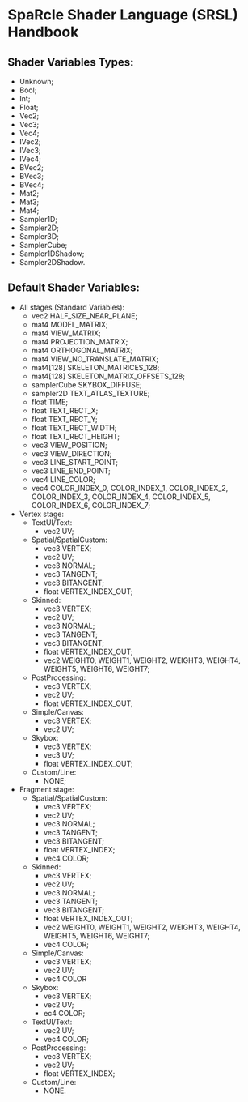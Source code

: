 # SpaRcle Shader Language (SRSL) Handbook

## Shader Variables Types:
* Unknown;
* Bool;
* Int;
* Float;
* Vec2;
* Vec3;
* Vec4;
* IVec2;
* IVec3;
* IVec4;
* BVec2;
* BVec3;
* BVec4;
* Mat2;
* Mat3;
* Mat4;
* Sampler1D;
* Sampler2D;
* Sampler3D;
* SamplerCube;
* Sampler1DShadow;
* Sampler2DShadow.

## Default Shader Variables:
* All stages (Standard Variables):
    * vec2 HALF_SIZE_NEAR_PLANE;
    * mat4 MODEL_MATRIX;
    * mat4 VIEW_MATRIX;
    * mat4 PROJECTION_MATRIX;
    * mat4 ORTHOGONAL_MATRIX;
    * mat4 VIEW_NO_TRANSLATE_MATRIX;
    * mat4[128] SKELETON_MATRICES_128;
    * mat4[128] SKELETON_MATRIX_OFFSETS_128;
    * samplerCube SKYBOX_DIFFUSE;
    * sampler2D TEXT_ATLAS_TEXTURE;
    * float TIME;
    * float TEXT_RECT_X;
    * float TEXT_RECT_Y;
    * float TEXT_RECT_WIDTH;
    * float TEXT_RECT_HEIGHT;
    * vec3 VIEW_POSITION;
    * vec3 VIEW_DIRECTION;
    * vec3 LINE_START_POINT;
    * vec3 LINE_END_POINT;
    * vec4 LINE_COLOR;
    * vec4 COLOR_INDEX_0, COLOR_INDEX_1, COLOR_INDEX_2, COLOR_INDEX_3, COLOR_INDEX_4, COLOR_INDEX_5, COLOR_INDEX_6, COLOR_INDEX_7;
* Vertex stage:
    * TextUI/Text:
        * vec2 UV;
    * Spatial/SpatialCustom:
        * vec3 VERTEX;
        * vec2 UV;
        * vec3 NORMAL;
        * vec3 TANGENT;
        * vec3 BITANGENT;
        * float VERTEX_INDEX_OUT;
    * Skinned:
        * vec3 VERTEX;
        * vec2 UV;
        * vec3 NORMAL;
        * vec3 TANGENT;
        * vec3 BITANGENT;
        * float VERTEX_INDEX_OUT;
        * vec2 WEIGHT0, WEIGHT1, WEIGHT2, WEIGHT3, WEIGHT4, WEIGHT5, WEIGHT6, WEIGHT7;
    * PostProcessing:
        * vec3 VERTEX;
        * vec2 UV;
        * float VERTEX_INDEX_OUT;
    * Simple/Canvas:
        * vec3 VERTEX;
        * vec2 UV;
    * Skybox:
        * vec3 VERTEX;
        * vec3 UV;
        * float VERTEX_INDEX_OUT;
    * Custom/Line:
        * NONE;
* Fragment stage:
    * Spatial/SpatialCustom:
        * vec3 VERTEX;
        * vec2 UV;
        * vec3 NORMAL;
        * vec3 TANGENT;
        * vec3 BITANGENT;
        * float VERTEX_INDEX;
        * vec4 COLOR;
    * Skinned:
        * vec3 VERTEX;
        * vec2 UV;
        * vec3 NORMAL;
        * vec3 TANGENT;
        * vec3 BITANGENT;
        * float VERTEX_INDEX_OUT;
        * vec2 WEIGHT0, WEIGHT1, WEIGHT2, WEIGHT3, WEIGHT4, WEIGHT5, WEIGHT6, WEIGHT7;
        * vec4 COLOR;
    * Simple/Canvas:
        * vec3 VERTEX;
        * vec2 UV;
        * vec4 COLOR
    * Skybox:
        * vec3 VERTEX;
        * vec2 UV;
        * ec4 COLOR;
    * TextUI/Text:
        * vec2 UV;
        * vec4 COLOR;
    * PostProcessing:
        * vec3 VERTEX;
        * vec2 UV;
        * float VERTEX_INDEX;
    * Custom/Line:
        * NONE.

